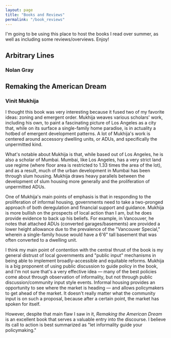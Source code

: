```yaml
---
layout: page
title: "Books and Reviews"
permalink: "/book_reviews"
---
```


I'm going to be using this place to host the books I read over summer, as well as including some reviews/overviews. Enjoy!

## Arbitrary Lines
### Nolan Gray

## Remaking the American Dream
### Vinit Mukhija

I thought this book was very interesting because it fused two of my favorite ideas: zoning and emergent order. Mukhija weaves various scholars' work, including his own, to paint a fascinating picture of Los Angeles as a city that, while on its surface a single-family home paradise, is in actuality a hotbed of emergent development patterns. A lot of Mukhija's work is centered around accessory dwelling units, or ADUs, and specifically the unpermitted kind.

What's notable about Mukhija is that, while based out of Los Angeles, he is also a scholar of Mumbai. Mumbai, like Los Angeles, has a very strict land use regime (where floor area is restricted to 1.33 times the area of the lot), and as a result, much of the urban development in Mumbai has been through slum housing. Mukhija draws heavy parallels between the development of slum housing more generally and the proliferation of unpermitted ADUs.

One of Mukhija's main points of emphasis is that in responding to the proliferation of informal housing, governments need to take a two-pronged approach of both deregulation and financial support and guidance. Mukhija is more bullish on the prospects of local action than I am, but he does provide evidence to back up his beliefs. For example, in Vancouver, he notes that attached ADUs (converted garages/basements) are provided a lower height allowance due to the prevalence of the "Vancouver Special," wherein a single-family house would have a 6'6" tall basement that was often converted to a dwelling unit.

I think my main point of contention with the central thrust of the book is my general distrust of local governments and "public input" mechanisms in being able to implement broadly-accessible and equitable reforms. Mukhija is a big proponent of using public discussion to guide policy in the book, and I'm not sure that's a very effective idea — many of the best policies come about through observation of informality, but not through public discussion/community input style events. Informal housing provides an opportunity to see where the market is heading — and allows policymakers to get ahead of the market. It doesn't really matter what the community input is on such a proposal, because after a certain point, the market has spoken for itself.

However, despite that main flaw I saw in it, *Remaking the American Dream* is an excellent book that serves a valuable entry into the discourse. I believe its call to action is best summarized as "let informality guide your policymaking."
